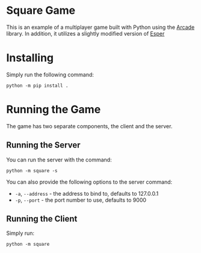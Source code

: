 # Square Game

This is an example of a multiplayer game built with Python using the [Arcade](https://github.com/pythonarcade/arcade) library. In addition, it utilizes a slightly modified version of [Esper](https://github.com/benmoran56/esper)

# Installing

Simply run the following command:

```
python -m pip install .
```

# Running the Game

The game has two separate components, the client and the server. 

## Running the Server

You can run the server with the command:

```
python -m square -s
```

You can also provide the following options to the server command:

- `-a`, `--address` - the address to bind to, defaults to 127.0.0.1
- `-p`, `--port` - the port number to use, defaults to 9000

## Running the Client

Simply run:

```
python -m square
```